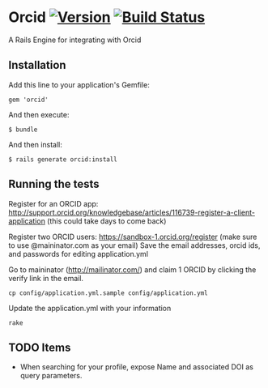 # Orcid [![Version](https://badge.fury.io/rb/orcid.png)](http://badge.fury.io/rb/orcid) [![Build Status](https://travis-ci.org/jeremyf/orcid.png?branch=master)](https://travis-ci.org/jeremyf/orcid)


A Rails Engine for integrating with Orcid

## Installation

Add this line to your application's Gemfile:

    gem 'orcid'

And then execute:

    $ bundle

And then install:

    $ rails generate orcid:install

## Running the tests

Register for an ORCID app:  http://support.orcid.org/knowledgebase/articles/116739-register-a-client-application
 (this could take days to come back)
 
Register two ORCID users: https://sandbox-1.orcid.org/register (make sure to use <blah>@maininator.com as your email)
Save the email addresses, orcid ids, and passwords for editing application.yml

Go to maininator (http://mailinator.com/) and claim 1 ORCID by clicking the verify link in the email.
 
`cp config/application.yml.sample config/application.yml`

Update the application.yml with your information

`rake`


## TODO Items

* When searching for your profile, expose Name and associated DOI as query parameters.
